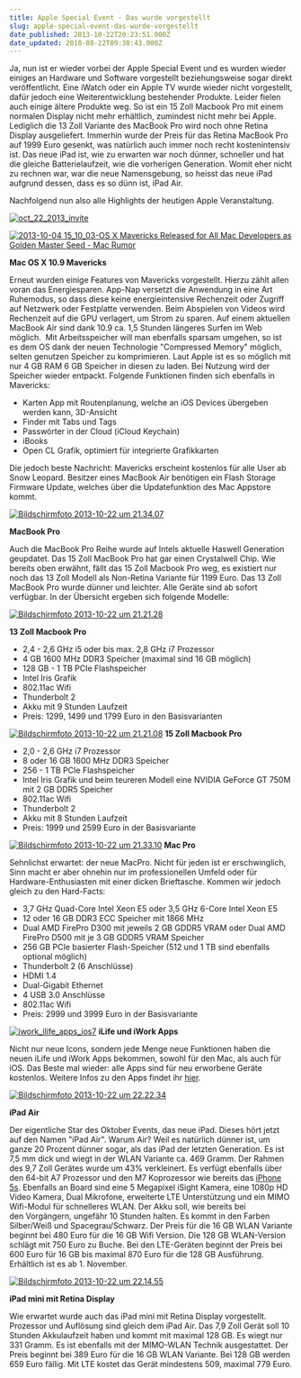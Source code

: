```yaml
---
title: Apple Special Event - Das wurde vorgestellt
slug: apple-special-event-das-wurde-vorgestellt
date_published: 2013-10-22T20:23:51.000Z
date_updated: 2018-08-22T09:38:43.000Z
---
```


Ja, nun ist er wieder vorbei der Apple Special Event und es wurden wieder einiges an Hardware und Software vorgestellt beziehungsweise sogar direkt veröffentlicht. Eine iWatch oder ein Apple TV wurde wieder nicht vorgestellt, dafür jedoch eine Weiterentwicklung bestehender Produkte. Leider fielen auch einige ältere Produkte weg. So ist ein 15 Zoll Macbook Pro mit einem normalen Display nicht mehr erhältlich, zumindest nicht mehr bei Apple. Lediglich die 13 Zoll Variante des MacBook Pro wird noch ohne Retina Display ausgeliefert. Immerhin wurde der Preis für das Retina MacBook Pro auf 1999 Euro gesenkt, was natürlich auch immer noch recht kostenintensiv ist. Das neue iPad ist, wie zu erwarten war noch dünner, schneller und hat die gleiche Batterielaufzeit, wie die vorherigen Generation. Womit eher nicht zu rechnen war, war die neue Namensgebung, so heisst das neue iPad aufgrund dessen, dass es so dünn ist, iPad Air.

Nachfolgend nun also alle Highlights der heutigen Apple Veranstaltung.

[![oct_22_2013_invite](//picdump.thafaker.de/2013/10/oct_22_2013_invite-580x572.jpg)](__GHOST_URL__/apple-laedt-zum-naechsten-event-am-22-oktober-we-still-have-a-lot-to-cover/oct_22_2013_invite/)

[![2013-10-04 15_10_03-OS X Mavericks Released for All Mac Developers as Golden Master Seed - Mac Rumor](//picdump.thafaker.de/2013/10/2013-10-04-15_10_03-OS-X-Mavericks-Released-for-All-Mac-Developers-as-Golden-Master-Seed-Mac-Rumor.png)](__GHOST_URL__/osx-10-9-mavericks-goldmaster-steht-fuer-entwickler-bereit/2013-10-04-15_10_03-os-x-mavericks-released-for-all-mac-developers-as-golden-master-seed-mac-rumor/)

**Mac OS X 10.9 Mavericks**

Erneut wurden einige Features von Mavericks vorgestellt. Hierzu zählt allen voran das Energiesparen. App-Nap versetzt die Anwendung in eine Art Ruhemodus, so dass diese keine energieintensive Rechenzeit oder Zugriff auf Netzwerk oder Festplatte verwenden. Beim Abspielen von Videos wird Rechenzeit auf die GPU verlagert, um Strom zu sparen. Auf einem aktuellen MacBook Air sind dank 10.9 ca. 1,5 Stunden längeres Surfen im Web möglich.  Mit Arbeitsspeicher will man ebenfalls sparsam umgehen, so ist es dem OS dank der neuen Technologie "Compressed Memory" möglich, selten genutzen Speicher zu komprimieren. Laut Apple ist es so möglich mit nur 4 GB RAM 6 GB Speicher in diesen zu laden. Bei Nutzung wird der Speicher wieder entpackt. Folgende Funktionen finden sich ebenfalls in Mavericks:

- Karten App mit Routenplanung, welche an iOS Devices übergeben werden kann, 3D-Ansicht
- Finder mit Tabs und Tags
- Passwörter in der Cloud (iCloud Keychain)
- iBooks
- Open CL Grafik, optimiert für integrierte Grafikkarten

Die jedoch beste Nachricht: Mavericks erscheint kostenlos für alle User ab Snow Leopard. Besitzer eines MacBook Air benötigen ein Flash Storage Firmware Update, welches über die Updatefunktion des Mac Appstore kommt.

[![Bildschirmfoto 2013-10-22 um 21.34.07](//picdump.thafaker.de/2013/10/Bildschirmfoto-2013-10-22-um-21.34.07.png)](__GHOST_URL__/apple-special-event-das-wurde-vorgestellt/bildschirmfoto-2013-10-22-um-21-34-07/)

**MacBook Pro**

Auch die MacBook Pro Reihe wurde auf Intels aktuelle Haswell Generation geupdatet. Das 15 Zoll MacBook Pro hat gar einen Crystalwell Chip. Wie bereits oben erwähnt, fällt das 15 Zoll Macbook Pro weg, es existiert nur noch das 13 Zoll Modell als Non-Retina Variante für 1199 Euro. Das 13 Zoll MacBook Pro wurde dünner und leichter. Alle Geräte sind ab sofort verfügbar. In der Übersicht ergeben sich folgende Modelle:

[![Bildschirmfoto 2013-10-22 um 21.21.28](//picdump.thafaker.de/2013/10/Bildschirmfoto-2013-10-22-um-21.21.28.png)](__GHOST_URL__/apple-special-event-das-wurde-vorgestellt/bildschirmfoto-2013-10-22-um-21-21-28/)

**13 Zoll Macbook Pro**

- 2,4 - 2,6 GHz i5 oder bis max. 2,8 GHz i7 Prozessor
- 4 GB 1600 MHz DDR3 Speicher (maximal sind 16 GB möglich)
- 128 GB - 1 TB PCIe Flashspeicher
- Intel Iris Grafik
- 802.11ac Wifi
- Thunderbolt 2
- Akku mit 9 Stunden Laufzeit
- Preis: 1299, 1499 und 1799 Euro in den Basisvarianten

[![Bildschirmfoto 2013-10-22 um 21.21.08](//picdump.thafaker.de/2013/10/Bildschirmfoto-2013-10-22-um-21.21.08.png)](__GHOST_URL__/apple-special-event-das-wurde-vorgestellt/bildschirmfoto-2013-10-22-um-21-21-08/)
**15 Zoll Macbook Pro**

- 2,0 - 2,6 GHz i7 Prozessor
- 8 oder 16 GB 1600 MHz DDR3 Speicher
- 256 - 1 TB PCIe Flashspeicher
- Intel Iris Grafik und beim teureren Modell eine NVIDIA GeForce GT 750M mit 2 GB DDR5 Speicher
- 802.11ac Wifi
- Thunderbolt 2
- Akku mit 8 Stunden Laufzeit
- Preis: 1999 und 2599 Euro in der Basisvariante

[![Bildschirmfoto 2013-10-22 um 21.33.10](//picdump.thafaker.de/2013/10/Bildschirmfoto-2013-10-22-um-21.33.10.png)](__GHOST_URL__/apple-special-event-das-wurde-vorgestellt/bildschirmfoto-2013-10-22-um-21-33-10/)
**Mac Pro**

Sehnlichst erwartet: der neue MacPro. Nicht für jeden ist er erschwinglich, Sinn macht er aber ohnehin nur im professionellen Umfeld oder für Hardware-Enthusiasten mit einer dicken Brieftasche. Kommen wir jedoch gleich zu den Hard-Facts:

- 3,7 GHz Quad-Core Intel Xeon E5 oder 3,5 GHz 6-Core Intel Xeon E5
- 12 oder 16 GB DDR3 ECC Speicher mit 1866 MHz
- Dual AMD FirePro D300 mit jeweils 2 GB GDDR5 VRAM oder Dual AMD FirePro D500 mit je 3 GB GDDR5 VRAM Speicher
- 256 GB PCIe basierter Flash-Speicher (512 und 1 TB sind ebenfalls optional möglich)
- Thunderbolt 2 (6 Anschlüsse)
- HDMI 1.4
- Dual-Gigabit Ethernet
- 4 USB 3.0 Anschlüsse
- 802.11ac Wifi
- Preis: 2999 und 3999 Euro in der Basisvariante

[![iwork_ilife_apps_ios7](//picdump.thafaker.de/2013/10/iwork_ilife_apps_ios7.jpg)](__GHOST_URL__/apple-special-event-das-wurde-vorgestellt/iwork_ilife_apps_ios7/)
**iLife und iWork Apps**

Nicht nur neue Icons, sondern jede Menge neue Funktionen haben die neuen iLife und iWork Apps bekommen, sowohl für den Mac, als auch für iOS. Das Beste mal wieder: alle Apps sind für neu erworbene Geräte kostenlos. Weitere Infos zu den Apps findet ihr [hier](http://www.golem.de/news/iwork-und-ilife-apple-verschenkt-buerosuite-und-kreativ-apps-1310-102303.html).

[![Bildschirmfoto 2013-10-22 um 22.22.34](//picdump.thafaker.de/2013/10/Bildschirmfoto-2013-10-22-um-22.22.34.png)](__GHOST_URL__/apple-special-event-das-wurde-vorgestellt/bildschirmfoto-2013-10-22-um-22-22-34/)

**iPad Air**

Der eigentliche Star des Oktober Events, das neue iPad. Dieses hört jetzt auf den Namen "iPad Air". Warum Air? Weil es natürlich dünner ist, um ganze 20 Prozent dünner sogar, als das iPad der letzten Generation. Es ist 7,5 mm dick und wiegt in der WLAN Variante ca. 469 Gramm. Der Rahmen des 9,7 Zoll Gerätes wurde um 43% verkleinert. Es verfügt ebenfalls über den 64-bit A7 Prozessor und den M7 Koprozessor wie bereits das [iPhone 5s](__GHOST_URL__/herzlich-willkommen-iphone-5s/). Ebenfalls an Board sind eine 5 Megapixel iSight Kamera, eine 1080p HD Video Kamera, Dual Mikrofone, erweiterte LTE Unterstützung und ein MIMO Wifi-Modul für schnelleres WLAN. Der Akku soll, wie bereits bei den Vorgängern, ungefähr 10 Stunden halten. Es kommt in den Farben Silber/Weiß und Spacegrau/Schwarz. Der Preis für die 16 GB WLAN Variante beginnt bei 480 Euro für die 16 GB Wifi Version. Die 128 GB WLAN-Version schlägt mit 750 Euro zu Buche. Bei den LTE-Geräten beginnt der Preis bei 600 Euro für 16 GB bis maximal 870 Euro für die 128 GB Ausführung. Erhältlich ist es ab 1. November.

[![Bildschirmfoto 2013-10-22 um 22.14.55](//picdump.thafaker.de/2013/10/Bildschirmfoto-2013-10-22-um-22.14.55.png)](__GHOST_URL__/apple-special-event-das-wurde-vorgestellt/bildschirmfoto-2013-10-22-um-22-14-55/)

**iPad mini mit Retina Display**

Wie erwartet wurde auch das iPad mini mit Retina Display vorgestellt. Prozessor und Auflösung sind gleich dem iPad Air. Das 7,9 Zoll Gerät soll 10 Stunden Akkulaufzeit haben und kommt mit maximal 128 GB. Es wiegt nur 331 Gramm. Es ist ebenfalls mit der MIMO-WLAN Technik ausgestattet. Der Preis beginnt bei 389 Euro für die 16 GB WLAN Variante. Bei 128 GB werden 659 Euro fällig. Mit LTE kostet das Gerät mindestens 509, maximal 779 Euro.

